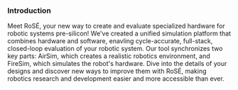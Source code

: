 ### Introduction

Meet RoSÉ, your new way to create and evaluate specialized hardware for robotic systems pre-silicon! We've created a unified simulation platform that combines hardware and software, enavling cycle-accurate, full-stack, closed-loop evaluation of your robotic system. Our tool synchronizes two key parts: AirSim, which creates a realistic robotics environment, and FireSim, which simulates the robot's hardware.  Dive into the details of your designs and discover new ways to improve them with RoSÉ, making robotics research and development easier and more accessible than ever.
